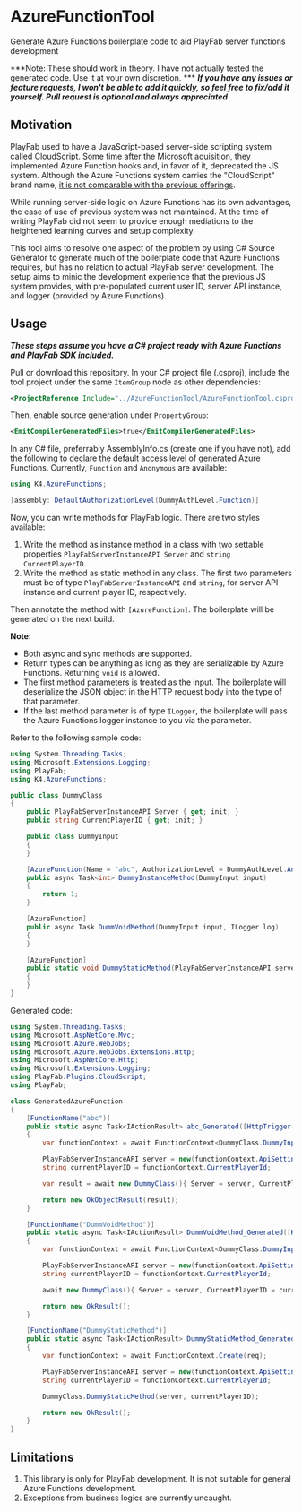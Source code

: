 # AzureFunctionTool

Generate Azure Functions boilerplate code to aid PlayFab server functions development

***Note: These should work in theory. I have not actually tested the generated code. Use it at your own discretion. ***
***If you have any issues or feature requests, I won't be able to add it quickly, so feel free to fix/add it yourself. Pull request is optional and always appreciated***

## Motivation

PlayFab used to have a JavaScript-based server-side scripting system called CloudScript. Some time after the Microsoft aquisition, they implemented Azure Function hooks and, in favor of it, deprecated the JS system. Although the Azure Functions system carries the "CloudScript" brand name, [it is not comparable with the previous offerings](https://community.playfab.com/questions/59814/azure-functions-integration-is-very-unintuitive-as.html).

While running server-side logic on Azure Functions has its own advantages, the ease of use of previous system was not maintained. At the time of writing PlayFab did not seem to provide enough mediations to the heightened learning curves and setup complexity.

This tool aims to resolve one aspect of the problem by using C# Source Generator to generate much of the boilerplate code that Azure Functions requires, but has no relation to actual PlayFab server development. The setup aims to minic the development experience that the previous JS system provides, with pre-populated current user ID, server API instance, and logger (provided by Azure Functions).

## Usage

***These steps assume you have a C# project ready with Azure Functions and PlayFab SDK included.***

Pull or download this repository. In your C# project file (.csproj), include the tool project under the same `ItemGroup` node as other dependencies:
```xml
<ProjectReference Include="../AzureFunctionTool/AzureFunctionTool.csproj" OutputItemType="Analyzer" />
```

Then, enable source generation under `PropertyGroup`:
```xml
<EmitCompilerGeneratedFiles>true</EmitCompilerGeneratedFiles>
```

In any C# file, preferrably AssemblyInfo.cs (create one if you have not), add the following to declare the default access level of generated Azure Functions. Currently, `Function` and `Anonymous` are available:
```cs
using K4.AzureFunctions;

[assembly: DefaultAuthorizationLevel(DummyAuthLevel.Function)]
```

Now, you can write methods for PlayFab logic. There are two styles available:
1. Write the method as instance method in a class with two settable properties `PlayFabServerInstanceAPI Server` and `string CurrentPlayerID`.
2. Write the method as static method in any class. The first two parameters must be of type `PlayFabServerInstanceAPI`  and `string`, for server API instance and current player ID, respectively.

Then annotate the method with `[AzureFunction]`. The boilerplate will be generated on the next build.

**Note:**
- Both async and sync methods are supported.
- Return types can be anything as long as they are serializable by Azure Functions. Returning `void` is allowed.
- The first method parameters is treated as the input. The boilerplate will deserialize the JSON object in the HTTP request body into the type of that parameter.
- If the last method parameter is of type `ILogger`, the boilerplate will pass the Azure Functions logger instance to you via the parameter.

Refer to the following sample code:
```cs
using System.Threading.Tasks;
using Microsoft.Extensions.Logging;
using PlayFab;
using K4.AzureFunctions;

public class DummyClass
{
	public PlayFabServerInstanceAPI Server { get; init; }
	public string CurrentPlayerID { get; init; }

	public class DummyInput
	{
	}

	[AzureFunction(Name = "abc", AuthorizationLevel = DummyAuthLevel.Anonymous)]
	public async Task<int> DummyInstanceMethod(DummyInput input)
	{
		return 1;
	}

	[AzureFunction]
	public async Task DummVoidMethod(DummyInput input, ILogger log)
	{
	}

	[AzureFunction]
	public static void DummyStaticMethod(PlayFabServerInstanceAPI server, string currentPlayerID)
	{
	}
}
```

Generated code:
```cs
using System.Threading.Tasks;
using Microsoft.AspNetCore.Mvc;
using Microsoft.Azure.WebJobs;
using Microsoft.Azure.WebJobs.Extensions.Http;
using Microsoft.AspNetCore.Http;
using Microsoft.Extensions.Logging;
using PlayFab.Plugins.CloudScript;
using PlayFab;

class GeneratedAzureFunction
{
	[FunctionName("abc")]
	public static async Task<IActionResult> abc_Generated([HttpTrigger(AuthorizationLevel.Anonymous, "post", Route = null)] HttpRequest req, ILogger log)
	{
		var functionContext = await FunctionContext<DummyClass.DummyInput>.Create(req);

		PlayFabServerInstanceAPI server = new(functionContext.ApiSettings, functionContext.AuthenticationContext);
		string currentPlayerID = functionContext.CurrentPlayerId;

		var result = await new DummyClass(){ Server = server, CurrentPlayerID = currentPlayerID }.DummyInstanceMethod(functionContext.FunctionArgument);

		return new OkObjectResult(result);
	}

	[FunctionName("DummVoidMethod")]
	public static async Task<IActionResult> DummVoidMethod_Generated([HttpTrigger(AuthorizationLevel.Function, "post", Route = null)] HttpRequest req, ILogger log)
	{
		var functionContext = await FunctionContext<DummyClass.DummyInput>.Create(req);

		PlayFabServerInstanceAPI server = new(functionContext.ApiSettings, functionContext.AuthenticationContext);
		string currentPlayerID = functionContext.CurrentPlayerId;

		await new DummyClass(){ Server = server, CurrentPlayerID = currentPlayerID }.DummVoidMethod(functionContext.FunctionArgument, log);

		return new OkResult();
	}

	[FunctionName("DummyStaticMethod")]
	public static async Task<IActionResult> DummyStaticMethod_Generated([HttpTrigger(AuthorizationLevel.Function, "post", Route = null)] HttpRequest req, ILogger log)
	{
		var functionContext = await FunctionContext.Create(req);

		PlayFabServerInstanceAPI server = new(functionContext.ApiSettings, functionContext.AuthenticationContext);
		string currentPlayerID = functionContext.CurrentPlayerId;

		DummyClass.DummyStaticMethod(server, currentPlayerID);

		return new OkResult();
	}
}
```

## Limitations
1. This library is only for PlayFab development. It is not suitable for general Azure Functions development.
2. Exceptions from business logics are currently uncaught.